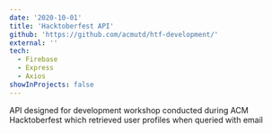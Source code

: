 ```yaml
---
date: '2020-10-01'
title: 'Hacktoberfest API'
github: 'https://github.com/acmutd/htf-development/'
external: ''
tech:
  - Firebase
  - Express
  - Axios
showInProjects: false
---
```


API designed for development workshop conducted during ACM Hacktoberfest which retrieved user profiles when queried with email
